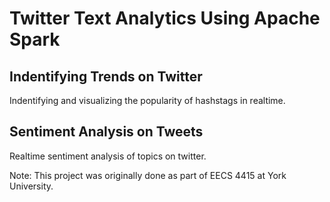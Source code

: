 # Twitter Text Analytics Using Apache Spark
## Indentifying Trends on Twitter
Indentifying and visualizing the popularity of hashstags in realtime. 


## Sentiment Analysis on Tweets
Realtime sentiment analysis of topics on twitter. 


Note: This project was originally done as part of EECS 4415 at York University. 
